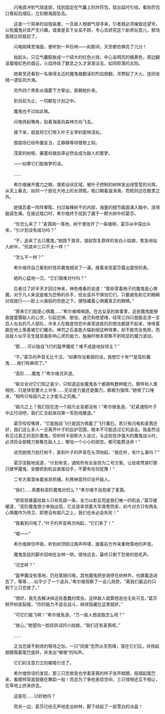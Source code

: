 　　闪电直冲到气球底部，找到固定在气囊上的炸药包，拔出延时引线，看到药包口冒起白烟后，立刻朝海面坠去。

　　这是一个简单的自毁装置，一旦敌人根据气球寻来，引者就必须摧毁远望号，以免魔鬼对其产生兴趣，或者是丢下女巫不顾，专心去研究这个新奇玩意儿，那场面就比较尴尬了。

　　闪电刚降至海面，便听到一声巨响——刹那间，天空都仿佛亮了几分！

　　抬起头，只见气囊膨胀成一个硕大的红色火球，中心呈明亮的橘黄色，周边翻滚着暗红色的烟云，火焰持续了数息之久才渐渐淡去，如同陨落的太阳。

　　她甚至还看到一名挨得太近的魔鬼被翻滚的烈焰掀翻，浑燃起了大火，连同坐骑一道坠向大海。

　　另外四个黑影从烟雾下方窜出，直朝她扑来。

　　到目前为止，一切都在计划之中。

　　魔鬼也不过如此嘛。

　　闪电扬起嘴角，贴着海面向森林方向飞去。

　　接下来，就是将它们带入叶子主宰的密林深处。

　　围猎场已经布置妥当，正静静等待猎物上钩。

　　茂密的树枝、藤蔓和锯齿草必然会成为敌人的噩梦。

　　——如果它们能做梦的话。

　　……

　　希尔维展开魔力之眼，搜索设伏区域，被叶子控制的树林发出绿莹莹的光辉。从天上看去，如同一个嵌在大地上的长颈瓶，瓶口朝着漩涡海，而瓶则远在数里之外。

　　她强忍着一阵阵晕眩，扫过每棵树干的内部，海量的细节画面涌入脑中，涨得脑袋生痛。在接近瓶口时，希尔维终于找到了藏于一颗大树中的葛莎。

　　“你怎么来了？”麦茜刚一落地，树干便张开了一条缝隙，葛莎从中探出头来，“引计划没有成功吗？”

　　“不，追来了五只魔鬼，”她跳下兽背，提起恢复原样的发白小姑娘，焦急地钻入树中，“但其中三只不太一样！”

　　“怎么不一样？”

　　希尔维将自己看到的怪异魔鬼细说了一遍，接着发现葛莎露出震惊的表。

　　她的心猛地一沉，“它们很难对付吗？”

　　后者过了好半天才回过神来，神色难看的说道：“那些穿着袍子的魔鬼是心惧魔，对于凡人来说是极为恐怖的杀手，但女巫并不惧怕它们，只要避免和它的眼睛对视就行——脸上火痕般的伤疤之下，便隐藏着心惧魔真正的眼睛。”

　　“原来它们就是心惧魔……”希尔维喃喃道。在古女巫的故事里，这些魔鬼能够直接震慑敌人的心灵，引起恐惧、胆怯、迷茫和绝望绪，经常三四只就能击溃一支百人左右的凡人部队，许多人在极度惊恐中甚至连抵抗的想法都提不起来，哆嗦着跪在地上等着被它们屠杀。神罚之石虽能大幅削弱这种效果，却不能完全免除，而且敌人似乎天生就具备影响心灵的能力，施展时根本观察不到明显的魔力波动。

　　“那……可以独自飞行的盔甲魔呢？难不成是地狱领主？”

　　“不，”葛莎的声音无比干涩，“如果你没看错的话，我想它十有**是高阶魔鬼……我们有麻烦了。”

　　“高阶……魔鬼？”希尔维诧异道。

　　“联合会对它们知之甚少，只知道这些魔鬼各个都拥有数种能力，模样和人类相仿，只是体型要大上许多……无论是力量还是魔力，都极为强悍。”她咽了口唾沫，“相传只有超凡之上才能与之抗衡。”

　　“超凡之上？我们现在连一个超凡女巫都没有！”希尔维急道，“赶紧通知叶子中止行动吧，我们汇合起来向第一军防线撤退。”

　　葛莎咬咬嘴唇，“它能独自飞行是因为佩戴了飞行魔石，若只有闪电和麦茜还好，我们这么多人一旦离开叶子的庇护范围，根本不可能逃过它的追击。我虽然没有见过真正的高阶魔鬼，但听阿卡丽斯大人说过，与这些狡诈强大的魔鬼战斗时，必须将全部精力聚集在敌人上，哪怕一个小小的疏忽，都可能葬送命！”

　　说完她用力拍打树干，直到叶子的声音在头顶响起，“我在听，有什么事吗？”

　　葛莎坚毅地说道，“计划有变，通知所有女巫改为二号方案。让给夜莺紧盯那只披甲魔鬼，安娜抓到机会直接动手，不要有任何犹豫！”

　　二号方案意味着放弃抓捕，利用神意符印全歼敌人。

　　“我们……真要和高阶魔鬼对抗么？”希尔维不自抱紧了麦茜。

　　“把背部暴露给敌人只有死路一条，全力以赴反而是我们唯一的机会，”葛莎缓缓道，“高阶魔鬼很少单独出现，它总是率领着大军席卷而来，如今对方只有两名心惧魔作为侍卫，即使没有超凡之上，我们也未必会失败！”

　　“我看到闪电了，”叶子的声音再次响起，“它们来了！”

　　“嘘——”

　　希尔维屏住呼吸，听到树顶掠过两声呼啸，接着前方传来重物落地的声音。

　　魔鬼急促的脚步回响在丛林一侧，很快远去，最终只剩下恐兽的低吼声。

　　“况怎样？”

　　“盔甲魔没有落地，仍在尾随闪电，其他魔鬼把坐骑停在树林外，也跟着追进去了，等等……似乎少了一个追兵，”希尔维观察了一会儿局势，“离我们最近的只剩下三只恐兽了。”

　　“很好，我先去解决掉这些愚蠢的爬虫，这样敌人就算想逃也无处可去，”葛莎掰开树皮裂缝，“你的能力不适合战斗，继续隐藏在这里就好。”

　　“可它们能飞啊！”希尔维急道，“万一敌人想逃跑怎么吧？”

　　“放心，”她望向一脸跃跃试的小姑娘，“我们还有麦茜呢。”

　　……

　　正当恐兽不耐烦的等待之际，一只“同类”忽然从天而降，落在它们后，并扬起翅膀围着尾巴旋转，并发出“嗷嗷”的叫声。

　　它们的注意力立刻被吸引住了。

　　希尔维惊讶的发现，那三只恐兽竟也学着麦茜的样子张开翅膀，摇摆起尾巴来，看模样简直就像在舞蹈一般！而且为了争抢表现空间，三只怪物还互不相让，在草地上挤来挤去。

　　这是在……讨好她吗？

　　而另一边，葛莎已经无声地走出树林，脚下结起了一层雪白的冰晶！
